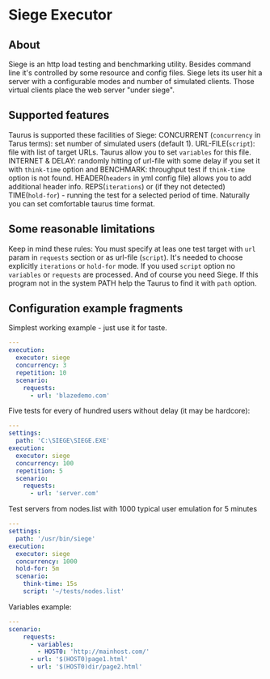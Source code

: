# Siege Executor 

## About
Siege is an http load testing and benchmarking utility. Besides command line it's controlled by some resource and config files. Siege lets its user hit a server with a configurable modes and number of simulated clients. Those virtual clients place the web server "under siege".

## Supported features
Taurus is supported these facilities of Siege:
CONCURRENT (`concurrency` in Tarus terms): set number of simulated users (default 1).
URL-FILE(`script`): file with list of target URLs. Taurus allow you to set `variables` for this file. 
INTERNET & DELAY: randomly hitting of url-file with some delay if you set it with `think-time` option and
BENCHMARK: throughput test if `think-time` option is not found.
HEADER(`headers` in yml config file) allows you to  add additional header info.
REPS(`iterations`) or (if they not detected)
TIME(`hold-for`) - running the test for a selected period of time. Naturally you can set comfortable taurus time format.

## Some reasonable limitations
Keep in mind these rules:
You must specify at leas one test target with `url` param in `requests` section or as url-file (`script`).
It's needed to choose explicitly `iterations` or `hold-for` mode.
If you used `script` option no `variables` or `requests` are processed.
And of course you need Siege. If this program not in the system PATH help the Taurus to find it with `path` option.
 
## Configuration example fragments
Simplest working example - just use it for taste.
```yaml
---
execution:
  executor: siege
  concurrency: 3 
  repetition: 10
  scenario:
    requests:
      - url: 'blazedemo.com'
```
Five tests for every of hundred users without delay (it may be hardcore):
```yaml
---
settings:
  path: 'C:\SIEGE\SIEGE.EXE'
execution:
  executor: siege
  concurrency: 100
  repetition: 5
  scenario:
    requests:
      - url: 'server.com'
```
Test servers from nodes.list with 1000 typical user emulation for 5 minutes
```yaml
---
settings:
  path: '/usr/bin/siege'
execution:
  executor: siege
  concurrency: 1000
  hold-for: 5m
  scenario:
    think-time: 15s
    script: '~/tests/nodes.list'
```
Variables example:
```yaml
---
scenario:
    requests:
      - variables:
        - HOST0: 'http://mainhost.com/'
      - url: '$(HOST0)page1.html'
      - url: '$(HOST0)dir/page2.html'
```
